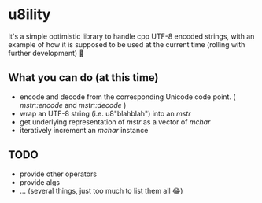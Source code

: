 # u8ility
It's a simple optimistic library to handle cpp UTF-8 encoded strings, with an example of how it is supposed to be used at the current time (rolling with further development) 🤞

## What you can do (at this time)

 - encode and decode from the corresponding Unicode code point. ( *mstr::encode* and *mstr::decode* )
 - wrap an UTF-8 string (i.e.  u8"blahblah")  into an *mstr*
 - get underlying representation of *mstr* as a vector of *mchar*
 - iteratively increment an *mchar* instance

## TODO

 - provide other operators 
 - provide algs
 - ... (several things, just too much to list them all 😂)
